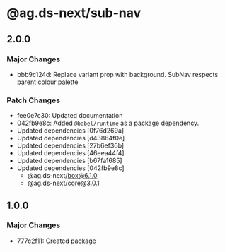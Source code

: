 # @ag.ds-next/sub-nav

## 2.0.0

### Major Changes

- bbb9c124d: Replace variant prop with background. SubNav respects parent colour palette

### Patch Changes

- fee0e7c30: Updated documentation
- 042fb9e8c: Added `@babel/runtime` as a package dependency.
- Updated dependencies [0f76d269a]
- Updated dependencies [d43864f0e]
- Updated dependencies [27b6ef36b]
- Updated dependencies [46eea44f4]
- Updated dependencies [b67fa1685]
- Updated dependencies [042fb9e8c]
  - @ag.ds-next/box@6.1.0
  - @ag.ds-next/core@3.0.1

## 1.0.0

### Major Changes

- 777c2f11: Created package

